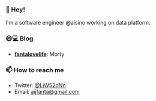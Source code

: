 ### 👋 Hey! 

I'm a software engineer @aisino working on data platform. 

### 😄💻 Blog

- **[fantalovelife](http://fantalovelife.club/)**: Morty

### 📫 How to reach me

- Twitter: [@LjW52oNn](https://twitter.com/LjW52oNn)
- Email: [aijfanta@gmail.com](mailto:aijfanta@gmail.com)


<!--
**icodesign/icodesign** is a ✨ _special_ ✨ repository because its `README.md` (this file) appears on your GitHub profile.

Here are some ideas to get you started:

- 🔭 I’m currently working on ...
- 🌱 I’m currently learning ...
- 👯 I’m looking to collaborate on ...
- 🤔 I’m looking for help with ...
- 💬 Ask me about ...
- 📫 How to reach me: ...
- 😄 Pronouns: ...
- ⚡ Fun fact: ...
-->
